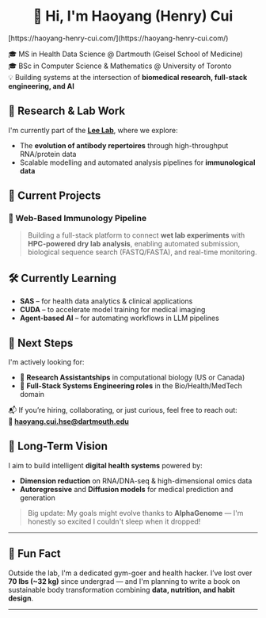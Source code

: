 <h1 align="center">👋 Hi, I'm Haoyang (Henry) Cui</h1>
[https://haoyang-henry-cui.com/](https://haoyang-henry-cui.com/)

🎓 MS in Health Data Science @ Dartmouth (Geisel School of Medicine)  
🎓 BSc in Computer Science & Mathematics @ University of Toronto  
💡 Building systems at the intersection of **biomedical research, full-stack engineering, and AI**


## 🔬 Research & Lab Work

I'm currently part of the [**Lee Lab**](https://lee-lab.engineering.dartmouth.edu/), where we explore:
- The **evolution of antibody repertoires** through high-throughput RNA/protein data
- Scalable modelling and automated analysis pipelines for **immunological data**


## 🚀 Current Projects

### 🧪 Web-Based Immunology Pipeline
> Building a full-stack platform to connect **wet lab experiments** with **HPC-powered dry lab analysis**, enabling automated submission, biological sequence search (FASTQ/FASTA), and real-time monitoring.



## 🛠️ Currently Learning
- **SAS** – for health data analytics & clinical applications  
- **CUDA** – to accelerate model training for medical imaging  
- **Agent-based AI** – for automating workflows in LLM pipelines  


## 🧬 Next Steps

I'm actively looking for:

- 🔬 **Research Assistantships** in computational biology (US or Canada)
- 🏥 **Full-Stack Systems Engineering roles** in the Bio/Health/MedTech domain

📬 If you’re hiring, collaborating, or just curious, feel free to reach out:  
**📧 haoyang.cui.hse@dartmouth.edu**

## 🎯 Long-Term Vision

I aim to build intelligent **digital health systems** powered by:
- **Dimension reduction** on RNA/DNA-seq & high-dimensional omics data
- **Autoregressive** and **Diffusion models** for medical prediction and generation

> Big update: My goals might evolve thanks to **AlphaGenome** — I'm honestly so excited I couldn't sleep when it dropped!

---

## 💪 Fun Fact

Outside the lab, I'm a dedicated gym-goer and health hacker. I’ve lost over **70 lbs (~32 kg)** since undergrad — and I'm planning to write a book on sustainable body transformation combining **data, nutrition, and habit design**.

---

<!-- Optional GitHub Stats -->
<!-- 
[![HYBleek's GitHub stats](https://github-readme-stats.vercel.app/api?username=HYBleek&show_icons=true&theme=default)](https://github.com/anuraghazra/github-readme-stats)
-->

